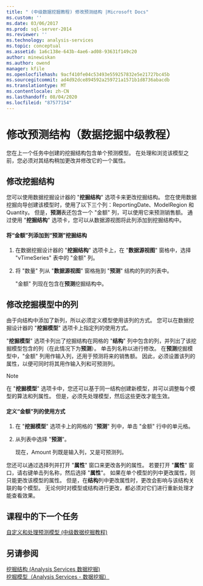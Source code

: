 ```yaml
---
title: " (中级数据挖掘教程) 修改预测结构 |Microsoft Docs"
ms.custom: ''
ms.date: 03/06/2017
ms.prod: sql-server-2014
ms.reviewer: ''
ms.technology: analysis-services
ms.topic: conceptual
ms.assetid: 1a6c138e-643b-4ae6-ad08-93631f149c20
author: minewiskan
ms.author: owend
manager: kfile
ms.openlocfilehash: 9acf410fe04c53493e559257832e5e21727bc45b
ms.sourcegitcommit: ad4d92dce894592a259721a1571b1d8736abacdb
ms.translationtype: MT
ms.contentlocale: zh-CN
ms.lasthandoff: 08/04/2020
ms.locfileid: "87577154"
---
```

# <a name="modifying-the-forecasting-structure-intermediate-data-mining-tutorial"></a>修改预测结构（数据挖掘中级教程）
  您在上一个任务中创建的挖掘结构包含单个预测模型。 在处理和浏览该模型之前，您必须对其结构稍加更改并修改它的一个属性。  
  
## <a name="modifying-the-mining-structure"></a>修改挖掘结构  
 您可以使用数据挖掘设计器的 "**挖掘结构**" 选项卡来更改挖掘结构。 您在使用数据挖掘向导创建该模型时，使用了以下三个列：ReportingDate、ModelRegion 和 Quantity。 但是，**预测**表还包含一个 "金额" 列，可以使用它来预测销售额。 通过使用 "**挖掘结构**" 选项卡，您可以从数据源视图将此列添加到挖掘结构中。  
  
#### <a name="to-add-the-amount-column-to-the-forecasting-mining-structure"></a>将“金额”列添加到“预测”挖掘结构  
  
1.  在数据挖掘设计器的 "**挖掘结构**" 选项卡上，在 "**数据源视图**" 窗格中，选择 "vTimeSeries" 表中的 "金额" 列。  
  
2.  将 "数量" 列从 "**数据源视图**" 窗格拖到 "**预测**" 结构的列的列表中。  
  
     "金额" 列现在包含在**预测**挖掘结构中。  
  
## <a name="modifying-the-columns-in-the-mining-model"></a>修改挖掘模型中的列  
 由于向结构中添加了新列，所以必须定义模型使用该列的方式。 您可以在数据挖掘设计器的 "**挖掘模型**" 选项卡上指定列的使用方式。  
  
 "**挖掘模型**" 选项卡列出了挖掘结构在网格的 "**结构**" 列中包含的列，并列出了该挖掘模型包含的列（在此情况下为**预测**）。 单击列名称以进行修改。 在**预测**挖掘模型中，"金额" 列用作输入列，还用于预测将来的销售额。 因此，必须设置该列的属性，以便可同时将其用作输入列和可预测列。  
  
> [!NOTE]  
>  在 "**挖掘模型**" 选项卡中，您还可以基于同一结构创建新模型，并可以调整每个模型的算法和列属性。 但是，必须先处理模型，然后这些更改才能生效。  
  
#### <a name="to-define-how-the-amount-column-will-be-used"></a>定义“金额”列的使用方式  
  
1.  在 "**挖掘模型**" 选项卡上的网格的 "**预测**" 列中，单击 "金额" 行中的单元格。  
  
2.  从列表中选择 "**预测**"。  
  
     现在，Amount 列既是输入列，又是可预测列。  
  
 您还可以通过选择列并打开 "**属性**" 窗口来更改各列的属性。 若要打开 "**属性**" 窗口，请右键单击列名称，然后选择 "**属性**"。 如果在单个模型的列中更改属性，则只能更改该模型的属性。 但是，在**结构**列中更改属性时，更改会影响与该结构关联的每个模型。 无论何时对模型或结构进行更改，都必须对它们进行重新处理才能查看效果。  
  
## <a name="next-task-in-lesson"></a>课程中的下一个任务  
 [自定义和处理预测模型 &#40;中级数据挖掘教程&#41;](../../2014/tutorials/customize-process-forecasting-model-intermediate-data-mining-tutorial.md)  
  
## <a name="see-also"></a>另请参阅  
 [挖掘结构 &#40;Analysis Services 数据挖掘&#41;](../../2014/analysis-services/data-mining/mining-structures-analysis-services-data-mining.md)   
 [挖掘模型（Analysis Services - 数据挖掘）](../../2014/analysis-services/data-mining/mining-models-analysis-services-data-mining.md)  
  
  
